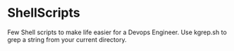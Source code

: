 # ShellScripts

Few Shell scripts to make life easier for a Devops Engineer.
Use kgrep.sh to grep a string from your current directory.
